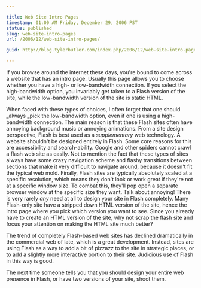 ```yaml
---

title: Web Site Intro Pages
timestamp: 01:00 AM Friday, December 29, 2006 PST
status: published
slug: web-site-intro-pages
url: /2006/12/web-site-intro-pages/

guid: http://blog.tylerbutler.com/index.php/2006/12/web-site-intro-pages/

---
```


If you browse around the internet these days, you're bound to come across a
website that has an intro page. Usually this page allows you to choose whether
you have a high- or low-bandwidth connection. If you select the high-bandwidth
option, you invariably get taken to a Flash version of the site, while the
low-bandwidth version of the site is static HTML.

  
When faced with these types of choices, I often forget that one should _always
_pick the low-bandwidth option, even if one is using a high-bandwidth
connection. The main reason is that these Flash sites often have annoying
background music or annoying animations. From a site design perspective, Flash
is best used as a _supplementary_ web technology. A website shouldn't be
designed entirely in Flash. Some core reasons for this are accessibility and
search-ability. Google and other spiders cannot crawl a flash web site as
easily. Not to mention the fact that these types of sites always have some
crazy navigation scheme and flashy transitions between sections that make it
very difficult to navigate around, because it doesn't fit the typical web
mold. Finally, Flash sites are typically absolutely scaled at a specific
resolution, which means they don't look or work great if they're not at a
specific window size. To combat this, they'll pop open a separate browser
window at the specific size they want. Talk about annoying! There is very
rarely _any_ need at all to design your site in Flash completely. Many 
Flash-only site have a stripped down HTML version of the site, hence the intro page
where you pick which version you want to see. Since you already have to create
an HTML version of the site, why not scrap the flash site and focus your
attention on making the HTML site much better?

  
The trend of completely Flash-based web sites has declined dramatically in the
commercial web of late, which is a great development. Instead, sites are using
Flash as a way to add a bit of pizzazz to the site in strategic places, or to
add a slightly more interactive portion to their site. Judicious use of Flash
in this way is good.

  
The next time someone tells you that you should design your entire web
presence in Flash, or have two versions of your site, shoot them.

